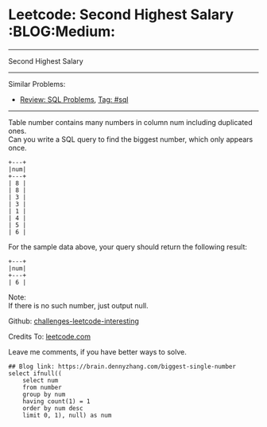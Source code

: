 # Leetcode: Second Highest Salary     :BLOG:Medium:


---

Second Highest Salary  

---

Similar Problems:  
-   [Review: SQL Problems](https://brain.dennyzhang.com/review-sql), [Tag: #sql](https://brain.dennyzhang.com/tag/sql)

---

Table number contains many numbers in column num including duplicated ones.  
Can you write a SQL query to find the biggest number, which only appears once.  

    +---+
    |num|
    +---+
    | 8 |
    | 8 |
    | 3 |
    | 3 |
    | 1 |
    | 4 |
    | 5 |
    | 6 |

For the sample data above, your query should return the following result:  

    +---+
    |num|
    +---+
    | 6 |

Note:  
If there is no such number, just output null.  

Github: [challenges-leetcode-interesting](https://github.com/DennyZhang/challenges-leetcode-interesting/tree/master/biggest-single-number)  

Credits To: [leetcode.com](https://leetcode.com/problems/biggest-single-number/description/)  

Leave me comments, if you have better ways to solve.  

    ## Blog link: https://brain.dennyzhang.com/biggest-single-number
    select ifnull((
        select num
        from number
        group by num
        having count(1) = 1
        order by num desc
        limit 0, 1), null) as num